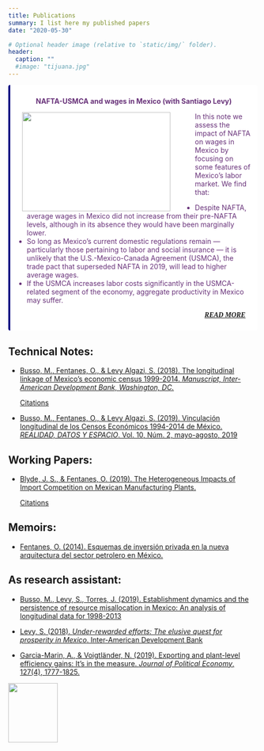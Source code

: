```yaml
---
title: Publications
summary: I list here my published papers
date: "2020-05-30"

# Optional header image (relative to `static/img/` folder).
header:
  caption: ""
  #image: "tijuana.jpg"
---
```


<div class="warning" style='background-color:#FFFFFF; color: #69337A; border-left: solid navy 4px; border-radius: 4px; padding:0.7em;'>
<span>
<p style='margin-top:1em; text-align:center'>
<b>NAFTA-USMCA and wages in Mexico (with Santiago Levy)</b></p>
<p style='margin-left:1em;'>
<img style='float:left; padding-right: 50px;' src='https://i0.wp.com/www.brookings.edu/wp-content/uploads/2022/02/UMCA-Forward-2022.jpg?fit=512%2C9999px&ssl=1' width="300" height="200"/>
In this note we assess the impact of NAFTA on wages in Mexico by focusing on some features of Mexico’s labor market. We find that:
<ul>
<li> Despite NAFTA, average wages in Mexico did not increase from their pre-NAFTA levels, although in its absence they would have been marginally lower.</li>
<li> So long as Mexico’s current domestic regulations remain — particularly those pertaining to labor and social insurance — it is unlikely that the U.S.-Mexico-Canada Agreement (USMCA), the trade pact that superseded NAFTA in 2019, will lead to higher average wages.</li>
<li> If the USMCA increases labor costs significantly in the USMCA-related segment of the economy, aggregate productivity in Mexico may suffer.</li>
</ul>
</p>
<p style='margin-bottom:1em; margin-right:1em; text-align:right; font-family:Georgia'>  <a href="https://www.brookings.edu/essay/usmca-forward-building-a-more-competitive-inclusive-and-sustainable-north-american-economy-labor/"><i><b> READ MORE </b></i></a>
</p></span>
</div>

## **Technical Notes**:

-  [Busso, M., Fentanes, O., & Levy Algazi, S. (2018). The longitudinal linkage of Mexico’s economic census 1999-2014. *Manuscript, Inter-American Development Bank, Washington, DC.*](https://publications.iadb.org/en/longitudinal-linkage-mexicos-economic-census-1999-2014)

    [Citations](https://scholar.google.com/scholar?oi=bibs&hl=es&cites=16800970293018661588)

-  [Busso, M., Fentanes, O., & Levy Algazi, S. (2019). Vinculación longitudinal de los Censos Económicos 1994-2014 de México. *REALIDAD, DATOS Y ESPACIO*. Vol. 10, Núm. 2, mayo-agosto, 2019](https://rde.inegi.org.mx/index.php/2019/08/20/vinculacion-longitudinal-de-los-censos-economicos-1994-2014-de-mexico/)

## **Working Papers**:

-  [Blyde, J. S., & Fentanes, O. (2019). The Heterogeneous Impacts of Import Competition on Mexican Manufacturing Plants.](https://publications.iadb.org/en/heterogeneous-impacts-import-competition-mexican-manufacturing-plants)

    [Citations](https://scholar.google.com/scholar?oi=bibs&hl=es&cites=3178349618073696339)

## **Memoirs**:

-  [Fentanes, O. (2014). Esquemas de inversión privada en la nueva arquitectura del sector petrolero en México.](http://repositorio-digital.cide.edu/handle/11651/2503)


## **As research assistant**:

-  [Busso, M., Levy, S., Torres, J. (2019). Establishment dynamics and the persistence of resource misallocation in Mexico: An analysis of longitudinal data for 1998-2013](http://jesicatorres.com/wp-content/uploads/2020/03/PaperDynamics-v1.pdf)

-  [Levy, S. (2018). *Under-rewarded efforts: The elusive quest for prosperity in Mexico*. Inter-American Development Bank](https://publications.iadb.org/publications/english/document/Under-Rewarded_Efforts_The_Elusive_Quest_for_Prosperity_in_Mexico.pdf)

-  [Garcia-Marin, A., & Voigtländer, N. (2019). Exporting and plant-level efficiency gains: It’s in the measure. *Journal of Political Economy*, 127(4), 1777-1825.](https://www.journals.uchicago.edu/doi/abs/10.1086/701607)


<img src="https://c.tenor.com/8ZDLU43omvcAAAAC/kid-thumbs-up.gif" width="100" height="120" />
